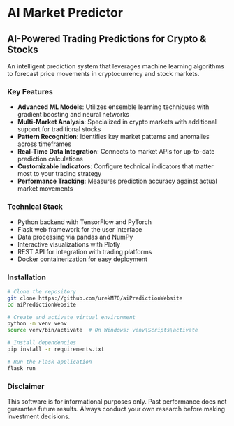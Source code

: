 # AI Market Predictor

## AI-Powered Trading Predictions for Crypto & Stocks

An intelligent prediction system that leverages machine learning algorithms to forecast price movements in cryptocurrency and stock markets.

### Key Features

- **Advanced ML Models**: Utilizes ensemble learning techniques with gradient boosting and neural networks
- **Multi-Market Analysis**: Specialized in crypto markets with additional support for traditional stocks
- **Pattern Recognition**: Identifies key market patterns and anomalies across timeframes
- **Real-Time Data Integration**: Connects to market APIs for up-to-date prediction calculations
- **Customizable Indicators**: Configure technical indicators that matter most to your trading strategy
- **Performance Tracking**: Measures prediction accuracy against actual market movements

### Technical Stack

- Python backend with TensorFlow and PyTorch
- Flask web framework for the user interface
- Data processing via pandas and NumPy
- Interactive visualizations with Plotly
- REST API for integration with trading platforms
- Docker containerization for easy deployment

### Installation

```bash
# Clone the repository
git clone https://github.com/urekM70/aiPredictionWebsite
cd aiPredictionWebsite

# Create and activate virtual environment
python -m venv venv
source venv/bin/activate  # On Windows: venv\Scripts\activate

# Install dependencies
pip install -r requirements.txt

# Run the Flask application
flask run
```

### Disclaimer

This software is for informational purposes only. Past performance does not guarantee future results. Always conduct your own research before making investment decisions.
